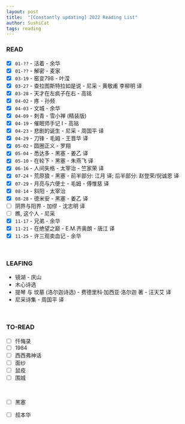 ```yaml
---
layout: post
title:  "[Constantly updating] 2022 Reading List"
author: SushiCat
tags: reading
---
```


### READ
- [x] `01-??` - 活着 - 余华
- [x] `01-??` - 解密 - 麦家
- [x] `03-19` - 窑变798 - 叶滢
- [x] `03-27` - 查拉图斯特拉如是说 - 尼采 - 黄敬甫 李柳明 译
- [x] `03-28` - 天才在左疯子在右 - 高铭
- [x] `04-02` - 疼 - 孙频
- [x] `04-03` - 文城 - 余华
- [x] `04-09` - 刺青 - 雪小禅 (精装版)
- [x] `04-19` - 催眠师手记 I - 高铭
- [x] `04-23` - 悲剧的诞生 - 尼采 - 周国平 译
- [x] `04-29` - 刀锋 - 毛姆 - 王晋华 译
- [x] `05-02` - 圆圈正义 - 罗翔
- [x] `05-04` - 悉达多 - 黑塞 - 姜乙 译
- [x] `05-10` - 在轮下 - 黑塞 - 朱燕飞 译
- [x] `06-16` - 人间失格 - 太宰治 - 竺家荣 译
- [x] `07-24` - 荒原狼 - 黑塞 - 前半部分: 江月 译; 后半部分: 赵登荣/倪诚恩 译
- [x] `07-29` - 月亮与六便士 - 毛姆 - 傅惟慈 译
- [x] `08-14` - 斜阳 - 太宰治
- [x] `08-28` - 德米安 - 黑塞 - 姜乙 译
- [ ] 阴界与阳界 - 加缪 - 沈志明 译
- [ ] 瞧, 这个人 - 尼采
- [x] `11-17` - 兄弟 - 余华
- [x] `11-21` - 在绝望之巅 - E.M.齐奥朗 - 唐江 译 
- [x] `11-25` - 许三观卖血记 - 余华

<br>

### LEAFING
- 镜湖 - 庆山
- 木心诗选
- 提琴 与 坟墓 (洛尔迦诗选) - 费德里科·加西亚·洛尔迦 著 - 汪天艾 译
- 尼采诗集 - 周国平 译

<br>

### TO-READ
- [ ] 忏悔录
- [ ] 1984
- [ ] 西西弗神话
- [ ] 面纱
- [ ] 鼠疫
- [ ] 围城

<br>

- [ ] 黑塞
- [ ] 叔本华

